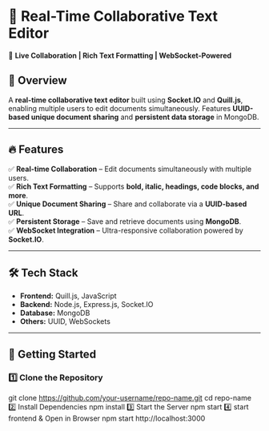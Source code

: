 # 📝 Real-Time Collaborative Text Editor  

🚀 **Live Collaboration | Rich Text Formatting | WebSocket-Powered**

## 📌 Overview  
A **real-time collaborative text editor** built using **Socket.IO** and **Quill.js**, enabling multiple users to edit documents simultaneously. Features **UUID-based unique document sharing** and **persistent data storage** in MongoDB.

---

## 🔥 Features  
✅ **Real-time Collaboration** – Edit documents simultaneously with multiple users.  
✅ **Rich Text Formatting** – Supports **bold, italic, headings, code blocks, and more**.  
✅ **Unique Document Sharing** – Share and collaborate via a **UUID-based URL**.  
✅ **Persistent Storage** – Save and retrieve documents using **MongoDB**.  
✅ **WebSocket Integration** – Ultra-responsive collaboration powered by **Socket.IO**.  

---

## 🛠️ Tech Stack  
- **Frontend:** Quill.js, JavaScript  
- **Backend:** Node.js, Express.js, Socket.IO  
- **Database:** MongoDB  
- **Others:** UUID, WebSockets  

---

## 🚀 Getting Started  

### 1️⃣ Clone the Repository  

git clone https://github.com/your-username/repo-name.git
cd repo-name
2️⃣ Install Dependencies
npm install
3️⃣ Start the Server
npm start
4️⃣ start frontend & Open in Browser
npm start
http://localhost:3000


